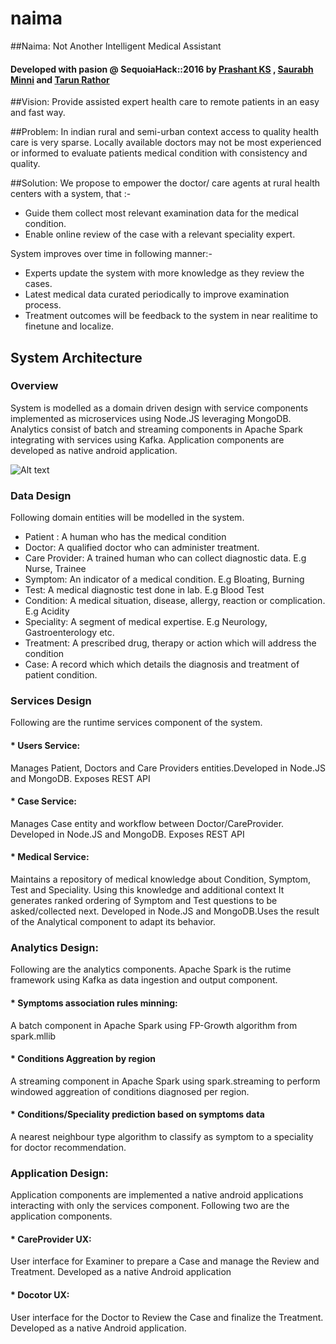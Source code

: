 # naima
##Naima: Not Another Intelligent Medical Assistant   

#### Developed with pasion @ SequoiaHack::2016 by [Prashant KS](https://github.com/tarunjr/) , [Saurabh Minni](https://github.com/tarunjr/) and [Tarun Rathor](https://github.com/tarunjr/)

##Vision: 
Provide assisted expert health care to remote patients in an easy and fast way.

##Problem: 
In indian rural and semi-urban context access to quality health care is very sparse. 
Locally available doctors may not be most experienced or informed to evaluate patients medical 
condition with consistency and quality.

##Solution: 
We propose to empower the doctor/ care agents at rural health centers with a system, that :-
* Guide them collect most relevant examination data for the medical condition.
* Enable online review of the case with a relevant speciality expert.

System improves over time in following manner:-
* Experts update the system with more knowledge as they review the cases.
* Latest medical data curated periodically to improve examination process.
* Treatment outcomes will be feedback to the system in near realitime to finetune and localize.

## System Architecture

### Overview
System is modelled as a domain driven design with service components implemented as microservices using Node.JS leveraging MongoDB. Analytics consist of batch and streaming components in Apache Spark integrating with services using Kafka. Application components are developed as native android application.

![Alt text](https://drive.google.com/open?id=0B9hsNf_dkRTEUjNhMG85dVhpRUk "System Architecture")

### Data Design
Following domain entities will be modelled in the system.
* Patient : A human who has the medical condition
* Doctor: A qualified doctor who can administer treatment.
* Care Provider: A trained human who can collect diagnostic data. E.g Nurse, Trainee
* Symptom: An indicator of a medical condition. E.g Bloating, Burning
* Test: A medical diagnostic test done in lab. E.g Blood Test
* Condition: A medical situation, disease, allergy, reaction or complication. E.g  Acidity
* Speciality: A segment of medical expertise. E.g  Neurology, Gastroenterology etc.
* Treatment: A prescribed drug, therapy or action which will address the condition
* Case: A record which which details the diagnosis and treatment of patient condition.

### Services Design
Following are the runtime services component of the system.

#### * Users Service: 
Manages Patient, Doctors and  Care Providers entities.Developed in Node.JS and MongoDB. Exposes REST API

#### * Case Service: 
Manages Case entity and workflow between Doctor/CareProvider. Developed in Node.JS and MongoDB. Exposes REST API
	
#### * Medical Service: 
Maintains a repository of medical knowledge about Condition, Symptom, Test and Speciality. Using this knowledge and additional context It generates ranked ordering of Symptom and Test questions to be asked/collected next. Developed in Node.JS and MongoDB.Uses the result of the Analytical component to adapt its behavior.
	
### Analytics Design:
Following are the analytics components. Apache Spark is the rutime framework using Kafka as data ingestion and output
component.

#### * Symptoms association rules minning:
A batch component in Apache Spark using FP-Growth algorithm from spark.mllib 
#### * Conditions Aggreation by region
A streaming component in Apache Spark using spark.streaming to perform windowed aggreation of conditions diagnosed per region.
#### * Conditions/Speciality prediction based on symptoms data
A nearest neighbour type algorithm to classify as symptom to a speciality for doctor recommendation.


### Application Design: 
Application components are implemented a native android applications interacting with only the services component.
Following two are the application components.

#### * CareProvider UX:  
User interface for Examiner to prepare a Case and manage the Review and Treatment. Developed as a native Android application

#### * Docotor UX: 
User interface for the Doctor to Review the Case and finalize the Treatment.
Developed as a native Android application.
